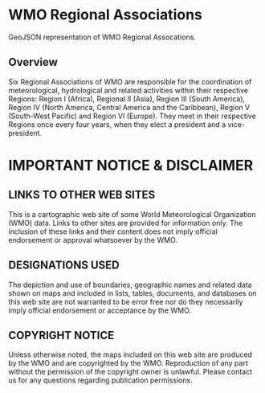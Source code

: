 WMO Regional Associations
=========================

GeoJSON representation of WMO Regional Assocations.

Overview
---------

Six Regional Associations of WMO are responsible for the coordination of meteorological, hydrological and related activities within their respective Regions: Region I (Africa), Regional II (Asia), Region III (South America), Region IV (North America, Central America and the Caribbean), Region V (South-West Pacific) and Region VI (Europe). They meet in their respective Regions once every four years, when they elect a president and a vice-president. 

IMPORTANT NOTICE & DISCLAIMER
=============================

LINKS TO OTHER WEB SITES
------------------------

This is a cartographic web site of some World Meteorological Organization (WMO) data. Links to other sites are provided for information only. The inclusion of these links and their content does not imply official endorsement or approval whatsoever by the WMO. 

DESIGNATIONS USED
-----------------

The depiction and use of boundaries, geographic names and related data shown on maps and included in lists, tables, documents, and databases on this web site are not warranted to be error free nor do they necessarily imply official endorsement or acceptance by the WMO.

COPYRIGHT NOTICE
----------------
Unless otherwise noted, the maps included on this web site are produced by the WMO and are copyrighted by the WMO. Reproduction of any part without the permission of the copyright owner is unlawful. Please contact us for any questions regarding publication permissions.
